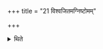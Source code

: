 +++
title = "21 विश्वजितमग्निष्टोमम्"

+++

<details><summary>थिते</summary>

21. a Viśvajit-day as Agniṣṭoma; 
</details>
